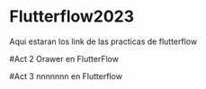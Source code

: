# Flutterflow2023
Aqui estaran los link de las practicas de flutterflow

#Act 2 Orawer en FlutterFlow


#Act 3 nnnnnnn en Flutterflow

